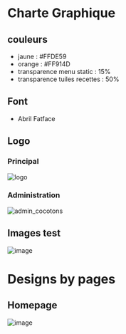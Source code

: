 # Charte Graphique
## couleurs 
- jaune : #FFDE59
- orange : #FF914D
- transparence menu static : 15%
- transparence tuiles recettes : 50%

## Font
- Abril Fatface

## Logo
### Principal
![logo](https://github.com/lucieplgnt/cocotons/assets/75979787/1ebf8903-bab9-4478-85e8-80d1d289208a)
### Administration
![admin_cocotons](https://github.com/lucieplgnt/cocotons/assets/75979787/810958b8-ac9a-4dad-8526-6713604646f6)


## Images test 
![image](https://github.com/lucieplgnt/cocotons/assets/75979787/276d764d-52b3-4290-9a82-bcebfd7d074c)




# Designs by pages

## Homepage
![image](https://github.com/lucieplgnt/cocotons/assets/75979787/21e4fef1-b9c7-4d26-a811-5d28c5c5db2f)

##





